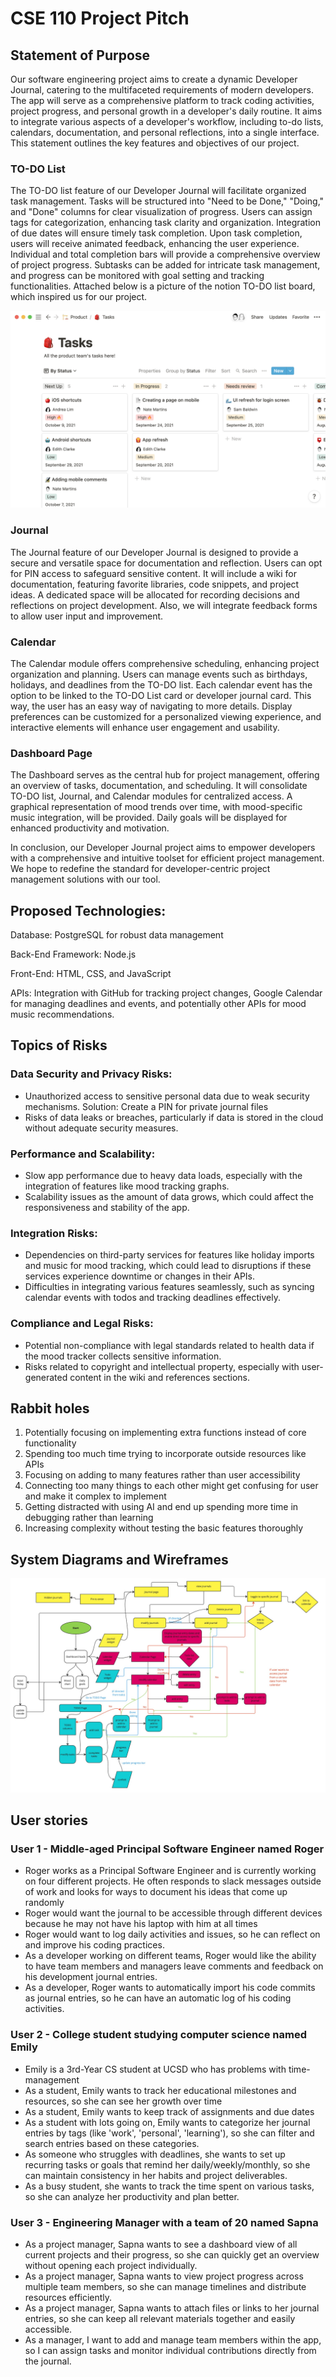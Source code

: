# CSE 110 Project Pitch
## Statement of Purpose
Our software engineering project aims to create a dynamic Developer Journal, catering to the multifaceted requirements of modern developers. The app will serve as a comprehensive platform to track coding activities, project progress, and personal growth in a developer's daily routine. It aims to integrate various aspects of a developer's workflow, including to-do lists, calendars, documentation, and personal reflections, into a single interface. This statement outlines the key features and objectives of our project.

### TO-DO List
The TO-DO list feature of our Developer Journal will facilitate organized task management. Tasks will be structured into "Need to be Done," "Doing," and "Done" columns for clear visualization of progress. Users can assign tags for categorization, enhancing task clarity and organization. Integration of due dates will ensure timely task completion. Upon task completion, users will receive animated feedback, enhancing the user experience. Individual and total completion bars will provide a comprehensive overview of project progress. Subtasks can be added for intricate task management, and progress can be monitored with goal setting and tracking functionalities. Attached below is a picture of the notion TO-DO list board, which inspired us for our project.

![alt text](notion.png)

### Journal
The Journal feature of our Developer Journal is designed to provide a secure and versatile space for documentation and reflection. Users can opt for PIN access to safeguard sensitive content. It will include a wiki for documentation, featuring favorite libraries, code snippets, and project ideas. A dedicated space will be allocated for recording decisions and reflections on project development. Also, we will integrate feedback forms to allow user input and improvement.
### Calendar
The Calendar module offers comprehensive scheduling, enhancing project organization and planning. Users can manage events such as birthdays, holidays, and deadlines from the TO-DO list. Each calendar event has the option to be linked to the TO-DO List card or developer journal card. This way, the user has an easy way of navigating to more details. Display preferences can be customized for a personalized viewing experience, and interactive elements will enhance user engagement and usability.
### Dashboard Page
The Dashboard serves as the central hub for project management, offering an overview of tasks, documentation, and scheduling. It will consolidate TO-DO list, Journal, and Calendar modules for centralized access. A graphical representation of mood trends over time, with mood-specific music integration, will be provided. Daily goals will be displayed for enhanced productivity and motivation.

In conclusion, our Developer Journal project aims to empower developers with a comprehensive and intuitive toolset for efficient project management. We hope to redefine the standard for developer-centric project management solutions with our tool.

## Proposed Technologies:
Database: PostgreSQL for robust data management

Back-End Framework: Node.js

Front-End: HTML, CSS, and JavaScript

APIs: Integration with GitHub for tracking project changes, Google Calendar for managing deadlines and events, and potentially other APIs for mood music recommendations.

## Topics of Risks
### Data Security and Privacy Risks: 
- Unauthorized access to sensitive personal data due to weak security mechanisms.
Solution: Create a PIN for private journal files
- Risks of data leaks or breaches, particularly if data is stored in the cloud without adequate security measures.
### Performance and Scalability:
- Slow app performance due to heavy data loads, especially with the integration of features like mood tracking graphs.
- Scalability issues as the amount of data grows, which could affect the responsiveness and stability of the app.
### Integration Risks:
- Dependencies on third-party services for features like holiday imports and music for mood tracking, which could lead to disruptions if these services experience downtime or changes in their APIs.
- Difficulties in integrating various features seamlessly, such as syncing calendar events with todos and tracking deadlines effectively.
### Compliance and Legal Risks:
- Potential non-compliance with legal standards related to health data if the mood tracker collects sensitive information.
- Risks related to copyright and intellectual property, especially with user-generated content in the wiki and references sections.
## Rabbit holes
1. Potentially focusing on implementing extra functions instead of core functionality
2. Spending too much time trying to incorporate outside resources like APIs
3. Focusing on adding to many features rather than user accessibility
4. Connecting too many things to each other might get confusing for user and make it complex to implement 
5. Getting distracted with using AI and end up spending more time in debugging rather than learning
6. Increasing complexity without testing the basic features thoroughly
## System Diagrams and Wireframes
![alt text](process-1.jpg)
## User stories
### User 1 - Middle-aged Principal Software Engineer named Roger
- Roger works as a Principal Software Engineer and is currently working on four different projects. He often responds to slack messages outside of work and looks for ways to document his ideas that come up randomly
- Roger would want the journal to be accessible through different devices because he may not have his laptop with him at all times
- Roger would want to log daily activities and issues, so he can reflect on and improve his coding practices.
- As a developer working on different teams, Roger would like the ability to have team members and managers leave comments and feedback on his development journal entries.
- As a developer, Roger wants to automatically import his code commits as journal entries, so he can have an automatic log of his coding activities.
### User 2 - College student studying computer science named Emily
- Emily is a 3rd-Year CS student at UCSD who has problems with time-management
- As a student, Emily wants to track her educational milestones and resources, so she can see her growth over time
- As a student, Emily wants to keep track of assignments and due dates
- As a student with lots going on, Emily wants to categorize her journal entries by tags (like 'work', 'personal', 'learning'), so she can filter and search entries based on these categories.
- As someone who struggles with deadlines, she wants to set up recurring tasks or goals that remind her daily/weekly/monthly, so she can maintain consistency in her habits and project deliverables.
- As a busy student, she wants to track the time spent on various tasks, so she can analyze her productivity and plan better.
### User 3 - Engineering Manager with a team of 20 named Sapna
- As a project manager, Sapna wants to see a dashboard view of all current projects and their progress, so she can quickly get an overview without opening each project individually.
- As a project manager, Sapna wants to view project progress across multiple team members, so she can manage timelines and distribute resources efficiently.
- As a project manager, Sapna wants to attach files or links to her journal entries, so she can keep all relevant materials together and easily accessible.
- As a manager, I want to add and manage team members within the app, so I can assign tasks and monitor individual contributions directly from the journal.
